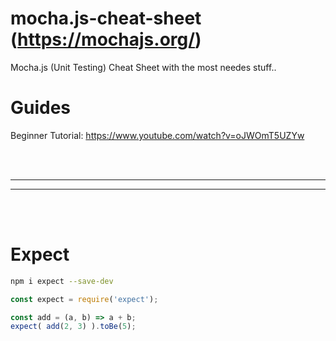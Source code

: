# mocha.js-cheat-sheet (https://mochajs.org/)
Mocha.js (Unit Testing) Cheat Sheet with the most needes stuff..


# Guides
Beginner Tutorial: https://www.youtube.com/watch?v=oJWOmT5UZYw



<br />
<br />


 _____________________________________________________
 _____________________________________________________


<br />
<br />

# Expect
```bash
npm i expect --save-dev
```
```javascript
const expect = require('expect');

const add = (a, b) => a + b;
expect( add(2, 3) ).toBe(5);
```
